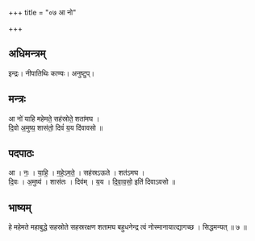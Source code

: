 +++
title = "०७ आ नो"

+++
## अधिमन्त्रम्
इन्द्रः। नीपातिथिः काण्वः। अनुष्टुप्।

## मन्त्रः
आ नो॑ याहि महेमते॒ सह॑स्रोते॒ शता॑मघ ।  
दि॒वो अ॒मुष्य॒ शास॑तो॒ दिवं॑ य॒य दि॑वावसो ॥

## पदपाठः
आ । नः॒ । या॒हि॒ । म॒हे॒ऽम॒ते॒ । सह॑स्रऽऊते । शत॑ऽमघ ।  
दि॒वः । अ॒मुष्य॑ । शास॑तः । दिव॑म् । य॒य । दि॒वा॒व॒सो॒ इति॑ दिवाऽवसो ॥

## भाष्यम्
हे महेमते महाबुद्धे सहस्रोते सहस्ररक्षण शतामघ बहुधनेन्द्र त्वं नोस्मानायात्द्यागच्छ । सिद्धमन्यत् ॥ ७ ॥